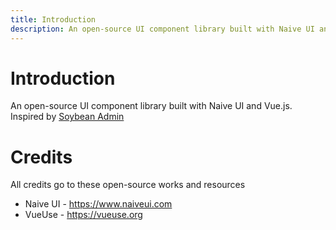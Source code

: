 ```yaml
---
title: Introduction
description: An open-source UI component library built with Naive UI and Vue.js.
---
```


# Introduction

An open-source UI component library built with Naive UI and Vue.js. Inspired by [Soybean Admin](https://github.com/soybeanjs/soybean-admin)

# Credits

All credits go to these open-source works and resources

- Naive UI - https://www.naiveui.com
- VueUse - https://vueuse.org
